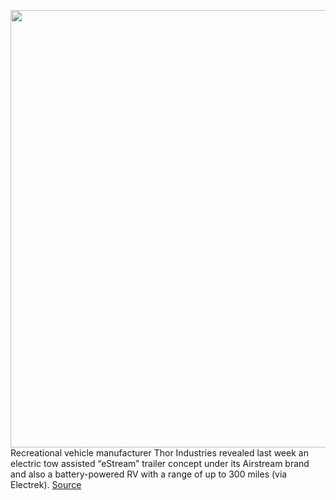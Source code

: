 <img src='https://cdn.vox-cdn.com/thumbor/FPgNaIPWfIsKXngO5_5usHV4FMY=/0x0:800x533/1200x800/filters:focal(336x203:464x331)/cdn.vox-cdn.com/uploads/chorus_image/image/70427132/a7b99afa_c165_4f6d_a788_a0a75e343571_DSC_5776.0.jpg' width='700px' /><br/>
Recreational vehicle manufacturer Thor Industries revealed last week an electric tow assisted “eStream” trailer concept under its Airstream brand and also a battery-powered RV with a range of up to 300 miles (via Electrek).
<a href='https://www.theverge.com/2022/1/24/22899010/thor-vision-airstream-estream-battery-powered-motorhome-rv'> Source <a/>